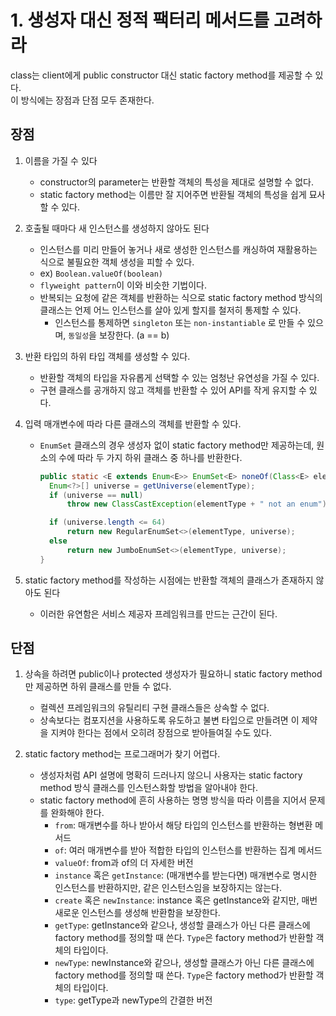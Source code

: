 # 1. 생성자 대신 정적 팩터리 메서드를 고려하라

class는 client에게 public constructor 대신 static factory method를 제공할 수 있다.  
이 방식에는 장점과 단점 모두 존재한다.

## 장점

1. 이름을 가질 수 있다

   - constructor의 parameter는 반환할 객체의 특성을 제대로 설명할 수 없다.
   - static factory method는 이름만 잘 지어주면 반환될 객체의 특성을 쉽게 묘사할 수 있다.

2. 호출될 때마다 새 인스턴스를 생성하지 않아도 된다

   - 인스턴스를 미리 만들어 놓거나 새로 생성한 인스턴스를 캐싱하여 재활용하는 식으로 불필요한 객체 생성을 피할 수 있다.
   - ex) `Boolean.valueOf(boolean)`
   - `flyweight pattern`이 이와 비슷한 기법이다.
   - 반복되는 요청에 같은 객체를 반환하는 식으로 static factory method 방식의 클래스는 언제 어느 인스턴스를 살아 있게 할지를 철저히 통제할 수 있다.
     - 인스턴스를 통제하면 `singleton` 또는 `non-instantiable` 로 만들 수 있으며, `동일성`을 보장한다. (a == b)

3. 반환 타입의 하위 타입 객체를 생성할 수 있다.

   - 반환할 객체의 타입을 자유롭게 선택할 수 있는 엄청난 유연성을 가질 수 있다.
   - 구현 클래스를 공개하지 않고 객체를 반환할 수 있어 API를 작게 유지할 수 있다.

4. 입력 매개변수에 따라 다른 클래스의 객체를 반환할 수 있다.

   - `EnumSet` 클래스의 경우 생성자 없이 static factory method만 제공하는데, 원소의 수에 따라 두 가지 하위 클래스 중 하나를 반환한다.

     ```java
     public static <E extends Enum<E>> EnumSet<E> noneOf(Class<E> elementType) {
       Enum<?>[] universe = getUniverse(elementType);
       if (universe == null)
           throw new ClassCastException(elementType + " not an enum");

       if (universe.length <= 64)
           return new RegularEnumSet<>(elementType, universe);
       else
           return new JumboEnumSet<>(elementType, universe);
     }
     ```

5. static factory method를 작성하는 시점에는 반환할 객체의 클래스가 존재하지 않아도 된다
   - 이러한 유연함은 서비스 제공자 프레임워크를 만드는 근간이 된다.

## 단점

1. 상속을 하려면 public이나 protected 생성자가 필요하니 static factory method만 제공하면 하위 클래스를 만들 수 없다.

   - 컬렉션 프레임워크의 유틸리티 구현 클래스들은 상속할 수 없다.
   - 상속보다는 컴포지션을 사용하도록 유도하고 불변 타입으로 만들려면 이 제약을 지켜야 한다는 점에서 오히려 장점으로 받아들여질 수도 있다.

2. static factory method는 프로그래머가 찾기 어렵다.
   - 생성자처럼 API 설명에 명확히 드러나지 않으니 사용자는 static factory method 방식 클래스를 인스턴스화할 방법을 알아내야 한다.
   - static factory method에 흔히 사용하는 명명 방식을 따라 이름을 지어서 문제를 완화해야 한다.
     - `from`: 매개변수를 하나 받아서 해당 타입의 인스턴스를 반환하는 형변환 메서드
     - `of`: 여러 매개변수를 받아 적합한 타입의 인스턴스를 반환하는 집계 메서드
     - `valueOf`: from과 of의 더 자세한 버전
     - `instance` 혹은 `getInstance`: (매개변수를 받는다면) 매개변수로 명시한 인스턴스를 반환하지만, 같은 인스턴스임을 보장하지는 않는다.
     - `create` 혹은 `newInstance`: instance 혹은 getInstance와 같지만, 매번 새로운 인스턴스를 생성해 반환함을 보장한다.
     - `getType`: getInstance와 같으나, 생성할 클래스가 아닌 다른 클래스에 factory method를 정의할 때 쓴다. `Type`은 factory method가 반환할 객체의
       타입이다.
     - `newType`: newInstance와 같으나, 생성할 클래스가 아닌 다른 클래스에 factory method를 정의할 때 쓴다. `Type`은 factory method가 반환할 객체의
       타입이다.
     - `type`: getType과 newType의 간결한 버전
